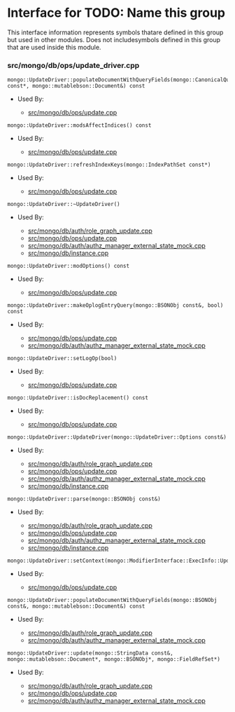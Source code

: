 
# Interface for TODO: Name this group
This interface information represents symbols thatare defined in this group but used in other modules.  Does not includesymbols defined in this group that are used inside this module.

### src/mongo/db/ops/update\_driver.cpp

<div></div>

    mongo::UpdateDriver::populateDocumentWithQueryFields(mongo::CanonicalQuery const*, mongo::mutablebson::Document&) const

- Used By:

    - [src/mongo/db/ops/update.cpp](../../../queries/core\_query\_system)

<div></div>

    mongo::UpdateDriver::modsAffectIndices() const

- Used By:

    - [src/mongo/db/ops/update.cpp](../../../queries/core\_query\_system)

<div></div>

    mongo::UpdateDriver::refreshIndexKeys(mongo::IndexPathSet const*)

- Used By:

    - [src/mongo/db/ops/update.cpp](../../../queries/core\_query\_system)

<div></div>

    mongo::UpdateDriver::~UpdateDriver()

- Used By:

    - [src/mongo/db/auth/role\_graph\_update.cpp](../../../security/authorization)
    - [src/mongo/db/ops/update.cpp](../../../queries/core\_query\_system)
    - [src/mongo/db/auth/authz\_manager\_external\_state\_mock.cpp](../../../security/authorization)
    - [src/mongo/db/instance.cpp](../../../storage/storage\_layer\_structure)

<div></div>

    mongo::UpdateDriver::modOptions() const

- Used By:

    - [src/mongo/db/ops/update.cpp](../../../queries/core\_query\_system)

<div></div>

    mongo::UpdateDriver::makeOplogEntryQuery(mongo::BSONObj const&, bool) const

- Used By:

    - [src/mongo/db/ops/update.cpp](../../../queries/core\_query\_system)
    - [src/mongo/db/auth/authz\_manager\_external\_state\_mock.cpp](../../../security/authorization)

<div></div>

    mongo::UpdateDriver::setLogOp(bool)

- Used By:

    - [src/mongo/db/ops/update.cpp](../../../queries/core\_query\_system)

<div></div>

    mongo::UpdateDriver::isDocReplacement() const

- Used By:

    - [src/mongo/db/ops/update.cpp](../../../queries/core\_query\_system)

<div></div>

    mongo::UpdateDriver::UpdateDriver(mongo::UpdateDriver::Options const&)

- Used By:

    - [src/mongo/db/auth/role\_graph\_update.cpp](../../../security/authorization)
    - [src/mongo/db/ops/update.cpp](../../../queries/core\_query\_system)
    - [src/mongo/db/auth/authz\_manager\_external\_state\_mock.cpp](../../../security/authorization)
    - [src/mongo/db/instance.cpp](../../../storage/storage\_layer\_structure)

<div></div>

    mongo::UpdateDriver::parse(mongo::BSONObj const&)

- Used By:

    - [src/mongo/db/auth/role\_graph\_update.cpp](../../../security/authorization)
    - [src/mongo/db/ops/update.cpp](../../../queries/core\_query\_system)
    - [src/mongo/db/auth/authz\_manager\_external\_state\_mock.cpp](../../../security/authorization)
    - [src/mongo/db/instance.cpp](../../../storage/storage\_layer\_structure)

<div></div>

    mongo::UpdateDriver::setContext(mongo::ModifierInterface::ExecInfo::UpdateContext)

- Used By:

    - [src/mongo/db/ops/update.cpp](../../../queries/core\_query\_system)

<div></div>

    mongo::UpdateDriver::populateDocumentWithQueryFields(mongo::BSONObj const&, mongo::mutablebson::Document&) const

- Used By:

    - [src/mongo/db/auth/role\_graph\_update.cpp](../../../security/authorization)
    - [src/mongo/db/auth/authz\_manager\_external\_state\_mock.cpp](../../../security/authorization)

<div></div>

    mongo::UpdateDriver::update(mongo::StringData const&, mongo::mutablebson::Document*, mongo::BSONObj*, mongo::FieldRefSet*)

- Used By:

    - [src/mongo/db/auth/role\_graph\_update.cpp](../../../security/authorization)
    - [src/mongo/db/ops/update.cpp](../../../queries/core\_query\_system)
    - [src/mongo/db/auth/authz\_manager\_external\_state\_mock.cpp](../../../security/authorization)
